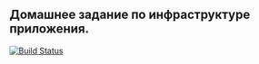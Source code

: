 ## Домашнее задание по инфраструктуре приложения.

[![Build Status](https://travis-ci.org/Urkass/task6_infrastructure.svg?branch=master)](https://travis-ci.org/Urkass/task6_infrastructure)
